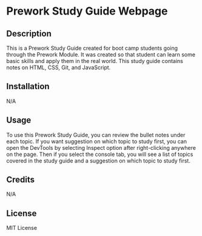 # Prework Study Guide Webpage

## Description

This is a Prework Study Guide created for boot camp students going through the Prework Module. It was created so that student can learn some basic skills and apply them in the real world. This study guide contains notes on HTML, CSS, Git, and JavaScript.


## Installation

N/A

## Usage

To use this Prework Study Guide, you can review the bullet notes under each topic. If you want suggestion on which topic to study first, you can open the DevTools by selecting Inspect option after right-clicking anywhere on the page. Then if you select the console tab, you will see a list of topics covered in the study guide and a suggestion on which topic to study first.

## Credits

N/A

## License

MIT License




